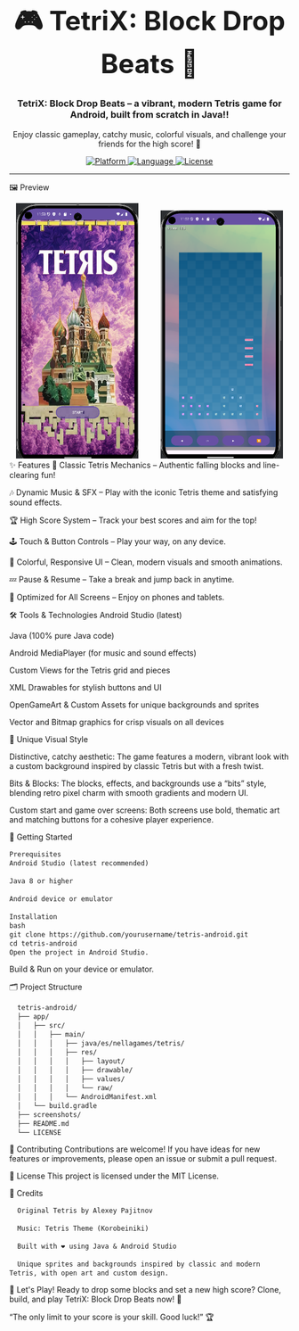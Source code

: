 <div align="center">

<h1 align="center" style="font-size:3rem;">
  🎮 TetriX: Block Drop Beats 🎵
</h1>

<h3>
  <strong>TetriX: Block Drop Beats</strong> – a vibrant, modern Tetris game for Android, built from scratch in Java!!
</h3>
<p>
  Enjoy classic gameplay, catchy music, colorful visuals, and challenge your friends for the high score! 🚀
</p>

<p>
  <a href="https://developer.android.com">
    <img src="https://img.shields.io/badge/platform-Android-green.svg" alt="Platform" style="height:28px;"/>
  </a>
  <a href="https://www.java.com">
    <img src="https://img.shields.io/badge/language-Java-blue.svg" alt="Language" style="height:28px;"/>
  </a>
  <a href="LICENSE">
    <img src="https://img.shields.io/badge/license-MIT-yellow.svg" alt="License" style="height:28px;"/>
  </a>
</p>



</div>

---
🖼️ Preview
<div align="center"> <img src="https://github.com/Ornella-Gigante/tetris/blob/main/demo_image.png" width="220" alt="Gameplay Screenshot" style="display:inline-block; margin-right: 18px;"/> <img src="https://github.com/Ornella-Gigante/tetris/blob/main/demo_image2.png" width="220" alt="Start Screen Screenshot" style="display:inline-block; margin-left: 18px;"/> </div>
✨ Features
🎲 Classic Tetris Mechanics – Authentic falling blocks and line-clearing fun!

🎶 Dynamic Music & SFX – Play with the iconic Tetris theme and satisfying sound effects.

🏆 High Score System – Track your best scores and aim for the top!

🕹️ Touch & Button Controls – Play your way, on any device.

🌈 Colorful, Responsive UI – Clean, modern visuals and smooth animations.

💤 Pause & Resume – Take a break and jump back in anytime.

📱 Optimized for All Screens – Enjoy on phones and tablets.

🛠️ Tools & Technologies
Android Studio (latest)

Java (100% pure Java code)

Android MediaPlayer (for music and sound effects)

Custom Views for the Tetris grid and pieces

XML Drawables for stylish buttons and UI

OpenGameArt & Custom Assets for unique backgrounds and sprites

Vector and Bitmap graphics for crisp visuals on all devices

🎨 Unique Visual Style

Distinctive, catchy aesthetic:
The game features a modern, vibrant look with a custom background inspired by classic Tetris but with a fresh twist.

Bits & Blocks:
The blocks, effects, and backgrounds use a “bits” style, blending retro pixel charm with smooth gradients and modern UI.

Custom start and game over screens:
Both screens use bold, thematic art and matching buttons for a cohesive player experience.

🚀 Getting Started

    Prerequisites
    Android Studio (latest recommended)
    
    Java 8 or higher
    
    Android device or emulator

    Installation
    bash
    git clone https://github.com/yourusername/tetris-android.git
    cd tetris-android
    Open the project in Android Studio.

Build & Run on your device or emulator.

🗂️ Project Structure
    
      tetris-android/
      ├── app/
      │   ├── src/
      │   │   ├── main/
      │   │   │   ├── java/es/nellagames/tetris/
      │   │   │   ├── res/
      │   │   │   │   ├── layout/
      │   │   │   │   ├── drawable/
      │   │   │   │   ├── values/
      │   │   │   │   └── raw/
      │   │   │   └── AndroidManifest.xml
      │   └── build.gradle
      ├── screenshots/
      ├── README.md
      └── LICENSE
      
🤝 Contributing
Contributions are welcome!
If you have ideas for new features or improvements, please open an issue or submit a pull request.

📄 License
This project is licensed under the MIT License.

🙏 Credits

      Original Tetris by Alexey Pajitnov
      
      Music: Tetris Theme (Korobeiniki)
      
      Built with ❤️ using Java & Android Studio
      
      Unique sprites and backgrounds inspired by classic and modern Tetris, with open art and custom design.

🚩 Let's Play!
Ready to drop some blocks and set a new high score?
Clone, build, and play TetriX: Block Drop Beats now! 🎉

“The only limit to your score is your skill. Good luck!” 🏆
